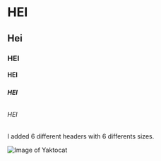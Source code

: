 # <h1> HEI

## <h2> Hei

### <h3> HEI

#### <h4> HEI

##### <h5> HEI

###### <h6> HEI

I added 6 different headers with 6 differents sizes.

![Image of Yaktocat](https://octodex.github.com/images/yaktocat.png)

